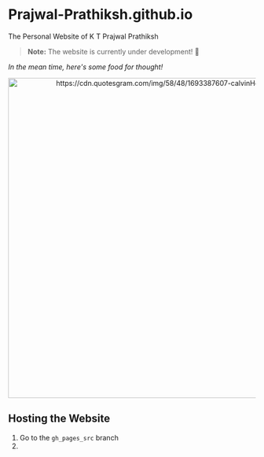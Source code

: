 # Prajwal-Prathiksh.github.io
The Personal Website of K T Prajwal Prathiksh

> **Note:** The website is currently under development! 🙂


*In the mean time, here's some food for thought!*

<p align="center">
  <img src="https://cdn.quotesgram.com/img/58/48/1693387607-calvinHobbes.jpg" width="650" title="https://cdn.quotesgram.com/img/58/48/1693387607-calvinHobbes.jpg">
</p>

## Hosting the Website
1. Go to the `gh_pages_src` branch
2. 